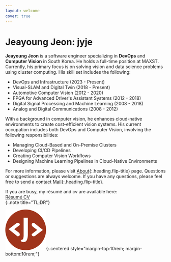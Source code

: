 ```yaml
---
layout: welcome
cover: true
---
```

# Jeayoung Jeon: jyje

**Jeayoung Jeon** is a software engineer specializing in **DevOps** and **Computer Vision** in South Korea. He holds a full-time position at MAXST. Currently, his primary focus is on solving vision and data science problems using cluster computing. His skill set includes the following:

- DevOps and Infrastructure (2023 - Present)
- Visual-SLAM and Digital Twin (2018 - Present)
- Automotive Computer Vision (2012 - 2020)
- FPGA for Advanced Driver's Assistant Systems (2012 - 2018)
- Digital Signal Processing and Machine Learning (2008 - 2018)
- Analog and Digital Communications (2008 - 2012)

<!-- **The annual interval stands for the focused duration of his full efforts*
{:.faded} -->
With a background in computer vision, he enhances cloud-native environments to create cost-efficient vision systems. His current occupation includes both DevOps and Computer Vision, involving the following responsibilities:

- Managing Cloud-Based and On-Premise Clusters
- Developing CI/CD Pipelines
- Creating Computer Vision Workflows
- Designing Machine Learning Pipelines in Cloud-Native Environments

For more information, please visit [About]{:.heading.flip-title} page. Questions or suggestions are always welcome. If you have any questions, please feel free to send a contact [Mail]{:.heading.flip-title}.

<!-- Top -->
<div>
    If you are busy, my résumé and cv are available here:
    <div>
        <a href="/about/resume/" class="btn btn-sm btn-primary mt1">
            <small class="icon-file-pdf"></small>
            Résumé
        </a>
        <a href="/about/cv/" class="btn btn-sm btn-primary mt1">
            <small class="icon-file-pdf"></small>
            CV
        </a>
    </div>
</div>
{:.note title="TL;DR"}



![Logo of this site](assets/icons/icon-128x128.png){:.centered style="margin-top:10rem; margin-bottom:10rem;"}

[About]: about/ "my-profile --verbose"
[Résumé]: about/resume/ "my-profile resume"
[Curriculum Vitae]: about/cv/ "my-profile cv"
[CV]: about/cv/ "my-profile cv"
[Works]: works/
[Articles]: articles/
[Blog]: blog/
[MAXST]: https://www.linkedin.com/company/maxst/ "LinkedIn profile of MAXST Co., Ltd."

[Mail]: mailto:jyjeon@outlook.com?subject=To&nbsp;Jeayoung&nbsp;Jeon

<!-- Exec server -->
<!-- bundle exec jekyll s -->
